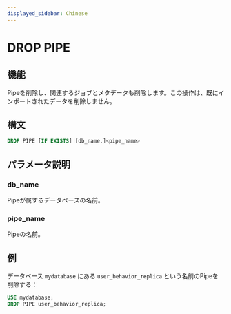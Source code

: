 ```yaml
---
displayed_sidebar: Chinese
---
```


# DROP PIPE

## 機能

Pipeを削除し、関連するジョブとメタデータも削除します。この操作は、既にインポートされたデータを削除しません。

## 構文

```SQL
DROP PIPE [IF EXISTS] [db_name.]<pipe_name>
```

## パラメータ説明

### db_name

Pipeが属するデータベースの名前。

### pipe_name

Pipeの名前。

## 例

データベース `mydatabase` にある `user_behavior_replica` という名前のPipeを削除する：

```SQL
USE mydatabase;
DROP PIPE user_behavior_replica;
```
